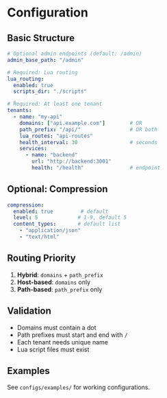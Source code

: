# Configuration

## Basic Structure

```yaml
# Optional admin endpoints (default: /admin)
admin_base_path: "/admin"

# Required: Lua routing
lua_routing:
  enabled: true
  scripts_dir: "./scripts"

# Required: At least one tenant
tenants:
  - name: "my-api"
    domains: ["api.example.com"]        # OR
    path_prefix: "/api/"                # OR both
    lua_routes: "api-routes"
    health_interval: 30                 # seconds
    services:
      - name: "backend"
        url: "http://backend:3001"
        health: "/health"               # endpoint
```

## Optional: Compression

```yaml
compression:
  enabled: true         # default
  level: 5             # 1-9, default 5
  content_types:       # default list
    - "application/json"
    - "text/html"
```

## Routing Priority

1. **Hybrid**: `domains` + `path_prefix`
2. **Host-based**: `domains` only
3. **Path-based**: `path_prefix` only

## Validation

- Domains must contain a dot
- Path prefixes must start and end with `/`
- Each tenant needs unique name
- Lua script files must exist

## Examples

See `configs/examples/` for working configurations.
